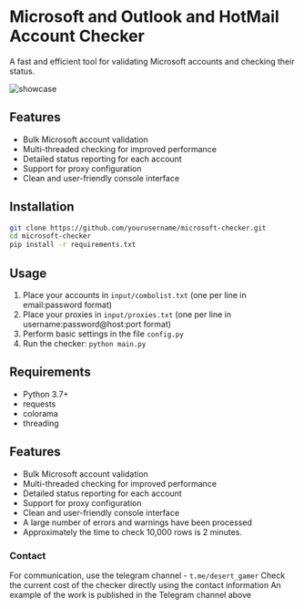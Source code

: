 # Microsoft and Outlook and HotMail Account Checker
A fast and efficient tool for validating Microsoft accounts and checking their status.

![showcase](https://github.com/user-attachments/assets/598fb85e-d9f0-43bc-88ab-9761c7ca31d3)

## Features
- Bulk Microsoft account validation
- Multi-threaded checking for improved performance
- Detailed status reporting for each account
- Support for proxy configuration
- Clean and user-friendly console interface

## Installation
```bash
git clone https://github.com/yourusername/microsoft-checker.git
cd microsoft-checker
pip install -r requirements.txt
```

## Usage
1. Place your accounts in `input/combolist.txt` (one per line in email:password format)
2. Place your proxies in `input/proxies.txt` (one per line in username:password@host:port format)
3. Perform basic settings in the file `config.py`
4. Run the checker: `python main.py`

## Requirements
- Python 3.7+
- requests
- colorama
- threading

## Features
- Bulk Microsoft account validation
- Multi-threaded checking for improved performance
- Detailed status reporting for each account
- Support for proxy configuration
- Clean and user-friendly console interface
- A large number of errors and warnings have been processed
- Approximately the time to check 10,000 rows is 2 minutes.

### Contact 
For communication, use the telegram channel - `t.me/desert_gamer`
Check the current cost of the checker directly using the contact information
An example of the work is published in the Telegram channel above
